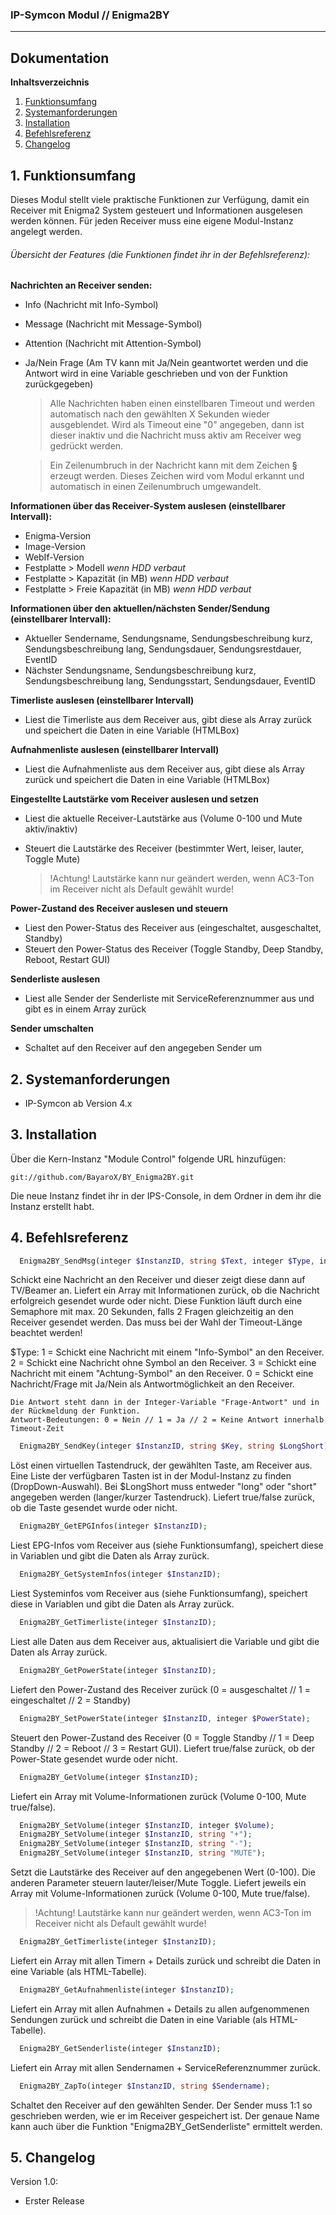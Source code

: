 ### IP-Symcon Modul // Enigma2BY
---

## Dokumentation

**Inhaltsverzeichnis**

1. [Funktionsumfang](#1-funktionsumfang) 
2. [Systemanforderungen](#2-systemanforderungen)
3. [Installation](#3-installation)
4. [Befehlsreferenz](#4-befehlsreferenz)
5. [Changelog](#5-changelog)


## 1. Funktionsumfang
Dieses Modul stellt viele praktische Funktionen zur Verfügung, damit ein Receiver mit
Enigma2 System gesteuert und Informationen ausgelesen werden können. Für jeden
Receiver muss eine eigene Modul-Instanz angelegt werden.

###### Übersicht der Features (die Funktionen findet ihr in der Befehlsreferenz):
**Nachrichten an Receiver senden:**
- Info (Nachricht mit Info-Symbol)
- Message (Nachricht mit Message-Symbol)
- Attention (Nachricht mit Attention-Symbol)
- Ja/Nein Frage (Am TV kann mit Ja/Nein geantwortet werden und die Antwort wird in eine Variable geschrieben und von der Funktion zurückgegeben)

    > Alle Nachrichten haben einen einstellbaren Timeout und werden automatisch nach den gewählten
    > X Sekunden wieder ausgeblendet. Wird als Timeout eine "0" angegeben, dann ist dieser inaktiv
    > und die Nachricht muss aktiv am Receiver weg gedrückt werden.

    > Ein Zeilenumbruch in der Nachricht kann mit dem Zeichen **§** erzeugt werden. Dieses Zeichen
    > wird vom Modul erkannt und automatisch in einen Zeilenumbruch umgewandelt.

**Informationen über das Receiver-System auslesen (einstellbarer Intervall):**  
- Enigma-Version
- Image-Version
- WebIf-Version
- Festplatte > Modell    *wenn HDD verbaut*
- Festplatte > Kapazität (in MB)    *wenn HDD verbaut*
- Festplatte > Freie Kapazität (in MB)    *wenn HDD verbaut*

**Informationen über den aktuellen/nächsten Sender/Sendung (einstellbarer Intervall):**
- Aktueller Sendername, Sendungsname, Sendungsbeschreibung kurz, Sendungsbeschreibung lang, Sendungsdauer,
  Sendungsrestdauer, EventID
- Nächster Sendungsname, Sendungsbeschreibung kurz, Sendungsbeschreibung lang, Sendungsstart, Sendungsdauer, EventID

**Timerliste auslesen (einstellbarer Intervall)**
- Liest die Timerliste aus dem Receiver aus, gibt diese als Array zurück und speichert die Daten in eine Variable (HTMLBox)

**Aufnahmenliste auslesen (einstellbarer Intervall)**
- Liest die Aufnahmenliste aus dem Receiver aus, gibt diese als Array zurück und speichert die Daten in eine Variable (HTMLBox)

**Eingestellte Lautstärke vom Receiver auslesen und setzen**
- Liest die aktuelle Receiver-Lautstärke aus (Volume 0-100 und Mute aktiv/inaktiv)
- Steuert die Lautstärke des Receiver (bestimmter Wert, leiser, lauter, Toggle Mute)

    > !Achtung! Lautstärke kann nur geändert werden, wenn AC3-Ton im Receiver nicht als Default gewählt wurde!

**Power-Zustand des Receiver auslesen und steuern**
- Liest den Power-Status des Receiver aus (eingeschaltet, ausgeschaltet, Standby)
- Steuert den Power-Status des Receiver (Toggle Standby, Deep Standby, Reboot, Restart GUI)

**Senderliste auslesen**
- Liest alle Sender der Senderliste mit ServiceReferenznummer aus und gibt es in einem Array zurück

**Sender umschalten**
- Schaltet auf den Receiver auf den angegeben Sender um


## 2. Systemanforderungen
- IP-Symcon ab Version 4.x


## 3. Installation
Über die Kern-Instanz "Module Control" folgende URL hinzufügen:

`git://github.com/BayaroX/BY_Enigma2BY.git`

Die neue Instanz findet ihr in der IPS-Console, in dem Ordner in dem ihr die Instanz erstellt habt.


## 4. Befehlsreferenz
```php
  Enigma2BY_SendMsg(integer $InstanzID, string $Text, integer $Type, integer $TimeoutSekunden);
```
Schickt eine Nachricht an den Receiver und dieser zeigt diese dann auf TV/Beamer an.
Liefert ein Array mit Informationen zurück, ob die Nachricht erfolgreich gesendet wurde oder nicht.
Diese Funktion läuft durch eine Semaphore mit max. 20 Sekunden, falls 2 Fragen gleichzeitig an den
Receiver gesendet werden. Das muss bei der Wahl der Timeout-Länge beachtet werden!

$Type:
    1 = Schickt eine Nachricht mit einem "Info-Symbol" an den Receiver.
    2 = Schickt eine Nachricht ohne Symbol an den Receiver.
    3 = Schickt eine Nachricht mit einem "Achtung-Symbol" an den Receiver.
    0 = Schickt eine Nachricht/Frage mit Ja/Nein als Antwortmöglichkeit an den Receiver.
    
    Die Antwort steht dann in der Integer-Variable "Frage-Antwort" und in der Rückmeldung der Funktion.
    Antwort-Bedeutungen: 0 = Nein // 1 = Ja // 2 = Keine Antwort innerhalb Timeout-Zeit

```php
  Enigma2BY_SendKey(integer $InstanzID, string $Key, string $LongShort);
```
Löst einen virtuellen Tastendruck, der gewählten Taste, am Receiver aus. Eine Liste
der verfügbaren Tasten ist in der Modul-Instanz zu finden (DropDown-Auswahl).
Bei $LongShort muss entweder "long" oder "short" angegeben werden (langer/kurzer Tastendruck).
Liefert true/false zurück, ob die Taste gesendet wurde oder nicht.

```php
  Enigma2BY_GetEPGInfos(integer $InstanzID);
```
Liest EPG-Infos vom Receiver aus (siehe Funktionsumfang), speichert diese in Variablen und
gibt die Daten als Array zurück.

```php
  Enigma2BY_GetSystemInfos(integer $InstanzID);
```
Liest Systeminfos vom Receiver aus (siehe Funktionsumfang), speichert diese in Variablen und
gibt die Daten als Array zurück.

```php
  Enigma2BY_GetTimerliste(integer $InstanzID);
```
Liest alle Daten aus dem Receiver aus, aktualisiert die Variable und gibt die Daten als Array zurück.

```php
  Enigma2BY_GetPowerState(integer $InstanzID);
```
Liefert den Power-Zustand des Receiver zurück (0 = ausgeschaltet // 1 = eingeschaltet // 2 = Standby)

```php
  Enigma2BY_SetPowerState(integer $InstanzID, integer $PowerState);
```
Steuert den Power-Zustand des Receiver (0 = Toggle Standby // 1 = Deep Standby // 2 = Reboot // 3 = Restart GUI).
Liefert true/false zurück, ob der Power-State gesendet wurde oder nicht.

```php
  Enigma2BY_GetVolume(integer $InstanzID);
```
Liefert ein Array mit Volume-Informationen zurück (Volume 0-100, Mute true/false).

```php
  Enigma2BY_SetVolume(integer $InstanzID, integer $Volume);
  Enigma2BY_SetVolume(integer $InstanzID, string "+");
  Enigma2BY_SetVolume(integer $InstanzID, string "-");
  Enigma2BY_SetVolume(integer $InstanzID, string "MUTE");
```
Setzt die Lautstärke des Receiver auf den angegebenen Wert (0-100). Die anderen Parameter steuern
lauter/leiser/Mute Toggle. Liefert jeweils ein Array mit Volume-Informationen zurück (Volume 0-100, Mute true/false).
> !Achtung! Lautstärke kann nur geändert werden, wenn AC3-Ton im Receiver nicht als Default gewählt wurde!

```php
  Enigma2BY_GetTimerliste(integer $InstanzID);
```
Liefert ein Array mit allen Timern + Details zurück und schreibt die Daten in eine
Variable (als HTML-Tabelle).

```php
  Enigma2BY_GetAufnahmenliste(integer $InstanzID);
```
Liefert ein Array mit allen Aufnahmen + Details zu allen aufgenommenen Sendungen
zurück und schreibt die Daten in eine Variable (als HTML-Tabelle).

```php
  Enigma2BY_GetSenderliste(integer $InstanzID);
```
Liefert ein Array mit allen Sendernamen + ServiceReferenznummer zurück.

```php
  Enigma2BY_ZapTo(integer $InstanzID, string $Sendername);
```
Schaltet den Receiver auf den gewählten Sender. Der Sender muss 1:1 so geschrieben werden, wie
er im Receiver gespeichert ist. Der genaue Name kann auch über die Funktion "Enigma2BY_GetSenderliste"
ermittelt werden.


## 5. Changelog
Version 1.0:
  - Erster Release
